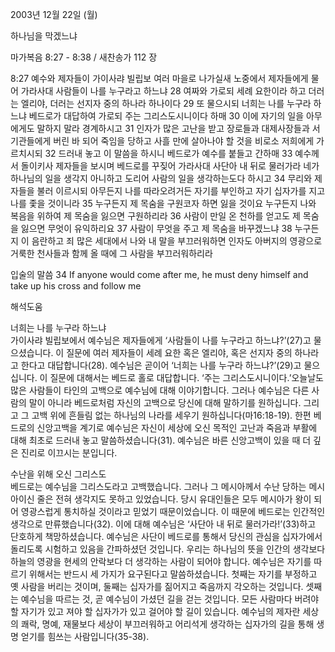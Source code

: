 2003년 12월 22일 (월)

하나님을 막겠느냐



마가복음 8:27 - 8:38 / 새찬송가 112 장


8:27 예수와 제자들이 가이사랴 빌립보 여러 마을로 나가실새 노중에서 제자들에게 물어 가라사대 사람들이 나를 누구라고 하느냐 28 여짜와 가로되 세례 요한이라 하고 더러는 엘리야, 더러는 선지자 중의 하나라 하나이다 29 또 물으시되 너희는 나를 누구라 하느냐 베드로가 대답하여 가로되 주는 그리스도시니이다 하매 30 이에 자기의 일을 아무에게도 말하지 말라 경계하시고 31 인자가 많은 고난을 받고 장로들과 대제사장들과 서기관들에게 버린 바 되어 죽임을 당하고 사흘 만에 살아나야 할 것을 비로소 저희에게 가르치시되 32 드러내 놓고 이 말씀을 하시니 베드로가 예수를 붙들고 간하매 33 예수께서 돌이키사 제자들을 보시며 베드로를 꾸짖어 가라사대 사단아 내 뒤로 물러가라 네가 하나님의 일을 생각지 아니하고 도리어 사람의 일을 생각하는도다 하시고 34 무리와 제자들을 불러 이르시되 아무든지 나를 따라오려거든 자기를 부인하고 자기 십자가를 지고 나를 좇을 것이니라 35 누구든지 제 목숨을 구원코자 하면 잃을 것이요 누구든지 나와 복음을 위하여 제 목숨을 잃으면 구원하리라 36 사람이 만일 온 천하를 얻고도 제 목숨을 잃으면 무엇이 유익하리요 37 사람이 무엇을 주고 제 목숨을 바꾸겠느냐 38 누구든지 이 음란하고 죄 많은 세대에서 나와 내 말을 부끄러워하면 인자도 아버지의 영광으로 거룩한 천사들과 함께 올 때에 그 사람을 부끄러워하리라 

입술의 말씀 
34 If anyone would come after me, he must deny himself and take up his cross and follow me

해석도움





너희는 나를 누구라 하느냐  
가이사랴 빌립보에서 예수님은 제자들에게 ‘사람들이 나를 누구라고 하느냐?’(27)고 물으셨습니다. 이 질문에 여러 제자들이 세례 요한 혹은 엘리야, 혹은 선지자 중의 하나라고 한다고 대답합니다(28). 예수님은 곧이어 ‘너희는 나를 누구라 하느냐?’(29)고 물으십니다. 이 질문에 대해서는 베드로 홀로 대답합니다. ‘주는 그리스도시니이다.’오늘날도 많은 사람들이 타인의 고백으로 예수님에 대해 이야기합니다. 그러나 예수님은 다른 사람의 말이 아니라 베드로처럼 자신의 고백으로 당신에 대해 말하기를 원하십니다. 그리고 그 고백 위에 흔들림 없는 하나님의 나라를 세우기 원하십니다(마16:18-19). 한편 베드로의 신앙고백을 계기로 예수님은 자신이 세상에 오신 목적인 고난과 죽음과 부활에 대해 최초로 드러내 놓고 말씀하셨습니다(31). 예수님은 바른 신앙고백이 있을 때 더 깊은 진리로 이끄시는 분입니다. 

수난을 위해 오신 그리스도  
베드로는 예수님을 그리스도라고 고백했습니다. 그러나 그 메시아께서 수난 당하는 메시아이신 줄은 전혀 생각지도 못하고 있었습니다. 당시 유대인들은 모두 메시아가 왕이 되어 영광스럽게 통치하실 것이라고 믿었기 때문이었습니다. 이 때문에 베드로는 인간적인 생각으로 만류했습니다(32). 이에 대해 예수님은 ‘사단아 내 뒤로 물러가라!’(33)하고 단호하게 책망하셨습니다. 예수님은 사단이 베드로를 통해서 당신의 관심을 십자가에서 돌리도록 시험하고 있음을 간파하셨던 것입니다. 우리는 하나님의 뜻을 인간의 생각보다 하늘의 영광을 현세의 안락보다 더 생각하는 사람이 되어야 합니다. 예수님은 자기를 따르기 위해서는 반드시 세 가지가 요구된다고 말씀하셨습니다. 첫째는 자기를 부정하고 옛 사람을 버리는 것이며, 둘째는 십자가를 짊어지고 죽음까지 각오하는 것입니다. 셋째는 예수님을 따르는 것, 곧 예수님이 가셨던 길을 걷는 것입니다. 모든 사람마다 버려야 할 자기가 있고 져야 할 십자가가 있고 걸어야 할 길이 있습니다. 예수님의 제자란 세상의 쾌락, 명예, 재물보다 세상이 부끄러워하고 어리석게 생각하는 십자가의 길을 통해 생명 얻기를 힘쓰는 사람입니다(35-38).